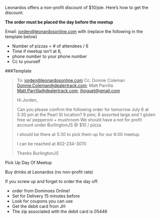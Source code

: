 Leonardos offers a non-profit discount of $10/pie. Here’s how to get the discount:

**The order must be placed the day before the meetup**

Email: jorden@leonardosonline.com with (replace the following in the template below)
- Number of pizzas = # of attendees / 6
- Time if meetup isn’t at 6, 
- phone number to your phone number
- Cc to yourself

###Template

> To: jorden@leonardosonline.com
> Cc: Donnie Coleman <Donnie.Coleman@dealertrack.com>; Matt Parrilla <Matt.Parrilla@dealertrack.com>, jhoguet@gmail.com
>
> Hi Jorden, 
>
> Can you please confirm the following order for tomorrow July 6 at 5:30 pm at the Pearl St location?
> 9 pies; 8 assorted large  and 1 gluten free w/ pepperoni + mushroom
> We should have a not for profit account under BurlingtonJS @ $10 / pizza. 
>
> I should be there at 5:30 to pick them up for our 6:00 meetup. 
>
> I can be reached at 802-234-3070
>
> Thanks
> BurlingtonJS


Pick Up Day Of Meetup

Buy drinks at Leonardos (no non-profit rate)


If you screw up and forget to order the day off:
- order from Dominoes Online!
- Set for Delivery 15 minutes before
- Look for coupons you can use
- Get the debit card from JH
- The zip associated with the debit card is 05446
